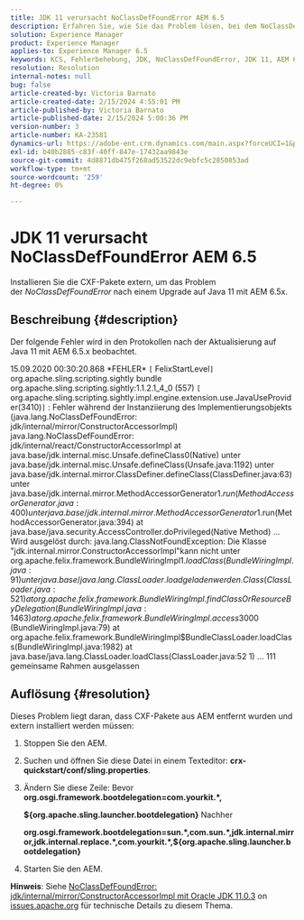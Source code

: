 ```yaml
---
title: JDK 11 verursacht NoClassDefFoundError AEM 6.5
description: Erfahren Sie, wie Sie das Problem lösen, bei dem NoClassDefFoundError in den Protokollen nach einem Upgrade auf Java 11 auftritt.
solution: Experience Manager
product: Experience Manager
applies-to: Experience Manager 6.5
keywords: KCS, Fehlerbehebung, JDK, NoClassDefFoundError, JDK 11, AEM 6.5, Adobe Experience Manager 6.5, AEM 6.5, Experience Manager, Fehlerbehebung
resolution: Resolution
internal-notes: null
bug: false
article-created-by: Victoria Barnato
article-created-date: 2/15/2024 4:55:01 PM
article-published-by: Victoria Barnato
article-published-date: 2/15/2024 5:00:36 PM
version-number: 3
article-number: KA-23581
dynamics-url: https://adobe-ent.crm.dynamics.com/main.aspx?forceUCI=1&pagetype=entityrecord&etn=knowledgearticle&id=8830f4f0-22cc-ee11-9079-6045bd0061cb
exl-id: b40b2885-c83f-40ff-847e-17432aa9843e
source-git-commit: 4d8871db475f268ad53522dc9ebfc5c2850853ad
workflow-type: tm+mt
source-wordcount: '259'
ht-degree: 0%

---
```


# JDK 11 verursacht NoClassDefFoundError AEM 6.5


Installieren Sie die CXF-Pakete extern, um das Problem der *NoClassDefFoundError* nach einem Upgrade auf Java 11 mit AEM 6.5x.

## Beschreibung {#description}


Der folgende Fehler wird in den Protokollen nach der Aktualisierung auf Java 11 mit AEM 6.5.x beobachtet.

15.09.2020 00:30:20.868 \*FEHLER\* `[` FelixStartLevel`]`  org.apache.sling.scripting.sightly bundle org.apache.sling.scripting.sightly:1.1.2.1_4_0 (557)
`[` org.apache.sling.scripting.sightly.impl.engine.extension.use.JavaUseProvider(3410)`]`  : Fehler während der Instanziierung des Implementierungsobjekts (java.lang.NoClassDefFoundError: jdk/internal/mirror/ConstructorAccessorImpl) java.lang.NoClassDefFoundError: jdk/internal/react/ConstructorAccessorImpl at java.base/jdk.internal.misc.Unsafe.defineClass0(Native) unter java.base/jdk.internal.misc.Unsafe.defineClass(Unsafe.java:1192) unter java.base/jdk.internal.mirror.ClassDefiner.defineClass(ClassDefiner.java:63) unter java.base/jdk.internal.mirror.MethodAccessorGenerator$1.run(MethodAccessorGenerator.java:400) unter java.base/jdk.internal.mirror.MethodAccessorGenerator$1.run(MethodAccessorGenerator.java:394) at java.base/java.security.AccessController.doPrivileged(Native Method) ... Wird ausgelöst durch: java.lang.ClassNotFoundException: Die Klasse &quot;jdk.internal.mirror.ConstructorAccessorImpl&quot;kann nicht unter org.apache.felix.framework.BundleWiringImpl$1.loadClass(BundleWiringImpl.java:91) unter java.base/java.lang.ClassLoader.load geladen werden. Class(ClassLoader.java:521) at org.apache.felix.framework.BundleWiringImpl.findClassOrResourceByDelegation(BundleWiringImpl.java:1463) at org.apache.felix.framework.BundleWiringImpl.access$3000 (BundleWiringImpl.java:79) at org.apache.felix.framework.BundleWiringImpl$BundleClassLoader.loadClass(BundleWiringImpl.java:1982) at java.base/java.lang.ClassLoader.loadClass(ClassLoader.java:52 1) ... 111 gemeinsame Rahmen ausgelassen


## Auflösung {#resolution}


Dieses Problem liegt daran, dass CXF-Pakete aus AEM entfernt wurden und extern installiert werden müssen:

1. Stoppen Sie den AEM.
2. Suchen und öffnen Sie diese Datei in einem Texteditor: <b>crx-quickstart/conf/sling.properties</b>.
3. Ändern Sie diese Zeile: Bevor
   <b>org.osgi.framework.bootdelegation=com.yourkit.\*,

   ${org.apache.sling.launcher.bootdelegation}</b>
Nachher



   <b>org.osgi.framework.bootdelegation=sun.\*,com.sun.\*,jdk.internal.mirror,jdk.internal.replace.\*,com.yourkit.\*,${org.apache.sling.launcher.bootdelegation}</b>
4. Starten Sie den AEM.


<b>Hinweis</b>: Siehe [NoClassDefFoundError: jdk/internal/mirror/ConstructorAccessorImpl mit Oracle JDK 11.0.3](https://issues.apache.org/jira/browse/FELIX-6184) on [issues.apache.org](https://issues.apache.org/) für technische Details zu diesem Thema.
